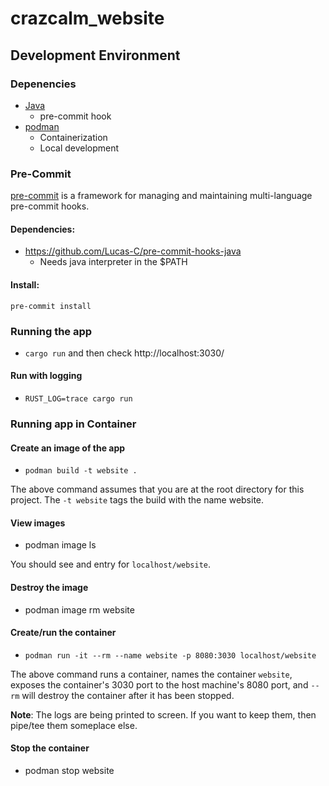 # crazcalm_website

## Development Environment

### Depenencies
- [Java](https://linoxide.com/ubuntu-how-to/install-java-ubuntu-20-04/)
	- pre-commit hook
- [podman](https://podman.io/getting-started/installation)
	- Containerization
	- Local development


### Pre-Commit
[pre-commit](https://pre-commit.com/) is a framework for managing and maintaining multi-language pre-commit hooks.

#### Dependencies:
- https://github.com/Lucas-C/pre-commit-hooks-java
   - Needs java interpreter in the $PATH

#### Install:
`pre-commit install`


### Running the app
- `cargo run` and then check http://localhost:3030/

#### Run with logging
- `RUST_LOG=trace cargo run`

### Running app in Container
#### Create an image of the app
- `podman build -t website .`

The above command assumes that you are at the root directory for this project. The `-t website` tags the build with the name website.

#### View images
- podman image ls

You should see and entry for `localhost/website`.

#### Destroy the image
- podman image rm website

#### Create/run the container
- `podman run -it --rm --name website -p 8080:3030 localhost/website`

The above command runs a container, names the container `website`, exposes the container's 3030 port to the host machine's 8080 port, and `--rm` will destroy the container after it has been stopped.

**Note**: The logs are being printed to screen. If you want to keep them, then pipe/tee them someplace else.

#### Stop the container
- podman stop website
